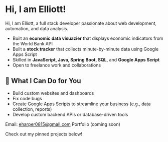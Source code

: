 # Hi, I am Elliott!

Hi, I am Elliott, a full stack developer passionate about web development, automation, and data analysis.

- Built an **economic data visuazier** that displays economic indicators from the World Bank API
- Built a **stock tracker** that collects minute-by-minute data using Google Apps Script
- Skilled in **JavaScript, Java, Spring Boot, SQL**, and **Google Apps Script**
- Open to freelance work and collaborations

## 💼 What I Can Do for You
- Build custom websites and dashboards
- Fix code bugs
- Create Google Apps Scripts to streamline your business (e.g., data collection, reports)
- Develop custom backend APIs or database-driven tools

Email: eharper0815@gmail.com
Portfolio (coming soon)

Check out my pinned projects below!

